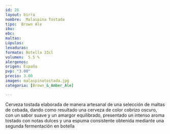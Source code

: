 ```yaml
---
id: 26
layout: birra
nombre:  Malaspina Tostada
tipo:  Brown Ale
ibu: 
ebc:
maltas: 
Lúpulos:
levaduras: 
formato: Botella 33cl
volumen:  5.5 %
alergenos: 
origen: España
pvp: "3.00"
precio: 3.00
imagen: malaspinatostada.jpg
categoria: [Brown_&_Amber_Ale]

---
```

Cerveza tostada elaborada de manera artesanal de una selección de maltas de cebada, dando como resultado una cerveza de color cobrizo oscuro, con un sabor suave y un amargor equilibrado, presentado un intenso aroma tostado con notas dulces y una espuma consistente obtenida mediante una segunda fermentación en botella





